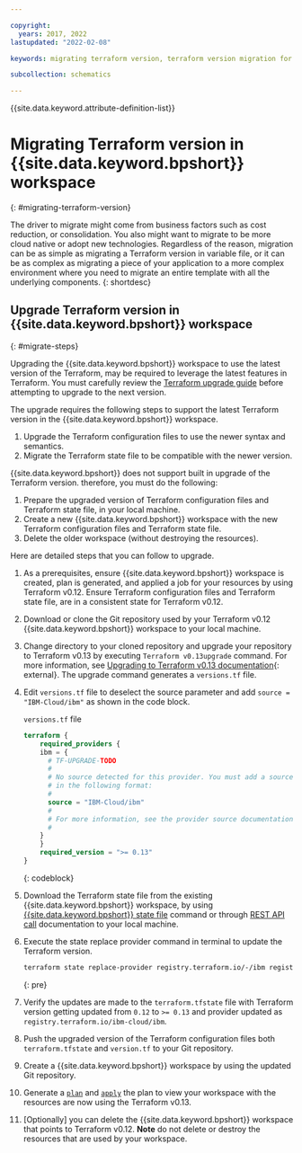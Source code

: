 ```yaml
---

copyright:
  years: 2017, 2022
lastupdated: "2022-02-08"

keywords: migrating terraform version, terraform version migration for schematics 

subcollection: schematics

---
```


{{site.data.keyword.attribute-definition-list}}


# Migrating Terraform version in {{site.data.keyword.bpshort}} workspace
{: #migrating-terraform-version}

The driver to migrate might come from business factors such as cost reduction, or consolidation. You also might want to migrate to be more cloud native or adopt new technologies. Regardless of the reason, migration can be as simple as migrating a Terraform version in variable file, or it can be as complex as migrating a piece of your application to a more complex environment where you need to migrate an entire template with all the underlying components.
{: shortdesc}

## Upgrade Terraform version in {{site.data.keyword.bpshort}} workspace
{: #migrate-steps}

Upgrading the {{site.data.keyword.bpshort}} workspace to use the latest version of the Terraform, may be required to leverage the latest features in Terraform. You must carefully review the [Terraform upgrade guide](https://www.terraform.io/language/upgrade-guides) before attempting to upgrade to the next version. 

The upgrade requires the following steps to support the latest Terraform version in the {{site.data.keyword.bpshort}} workspace.

1. Upgrade the Terraform configuration files to use the newer syntax and semantics.
2. Migrate the Terraform state file to be compatible with the newer version.

{{site.data.keyword.bpshort}} does not support built in upgrade of the Terraform version. therefore, you must do the following:

1. Prepare the upgraded version of Terraform configuration files and Terraform state file, in your local machine.
2. Create a new {{site.data.keyword.bpshort}} workspace with the new Terraform configuration files and Terraform state file.
3. Delete the older workspace (without destroying the resources).

Here are detailed steps that you can follow to upgrade.

1. As a prerequisites, ensure {{site.data.keyword.bpshort}} workspace is created, plan is generated, and applied a job for your resources by using Terraform v0.12.  Ensure Terraform configuration files and Terraform state file, are in a consistent state for Terraform v0.12.
2. Download or clone the Git repository used by your Terraform v0.12 {{site.data.keyword.bpshort}} workspace to your local machine.
3. Change directory to your cloned repository and upgrade your repository to Terraform v0.13 by executing `Terraform v0.13upgrade` command. For more information, see [Upgrading to Terraform v0.13 documentation](https://www.terraform.io/language/upgrade-guides/0-13){: external}. The upgrade command generates a `versions.tf` file.
4. Edit `versions.tf` file to deselect the source parameter and add `source = "IBM-Cloud/ibm"` as shown in the code block.


    `versions.tf` file

    ```terraform
    terraform {
        required_providers {
        ibm = {
          # TF-UPGRADE-TODO
          #
          # No source detected for this provider. You must add a source address
          # in the following format:
          #
          source = "IBM-Cloud/ibm"
          #
          # For more information, see the provider source documentation:
          #
        }
        }
        required_version = ">= 0.13"
    } 
    ```
    {: codeblock}

5. Download the Terraform state file from the existing {{site.data.keyword.bpshort}} workspace, by using [{{site.data.keyword.bpshort}} state file](/docs/schematics?topic=schematics-schematics-cli-reference#state-list) command or through [REST API call](/apidocs/schematics/schematics#get-workspace-state) documentation to your local machine. 

6. Execute the state replace provider command in terminal to update the Terraform version.
    ```sh
    terraform state replace-provider registry.terraform.io/-/ibm registry.terraform.io/ibm-cloud/ibm.
    ```
    {: pre}

7. Verify the updates are made to the `terraform.tfstate` file with Terraform version getting updated from `0.12` to `>= 0.13` and provider updated as `registry.terraform.io/ibm-cloud/ibm`. 
8.	Push the upgraded version of the Terraform configuration files both `terraform.tfstate` and `version.tf` to your Git repository.
9.	Create a {{site.data.keyword.bpshort}} workspace by using the updated Git repository.
10. Generate a [`plan`](/docs/schematics?topic=schematics-schematics-cli-reference#schematics-plan) and [`apply`](/docs/schematics?topic=schematics-schematics-cli-reference#schematics-apply) the plan to view your workspace with the resources are now using the Terraform v0.13.
11. [Optionally] you can delete the {{site.data.keyword.bpshort}} workspace that points to Terraform v0.12. **Note** do not delete or destroy the resources that are used by your workspace.


